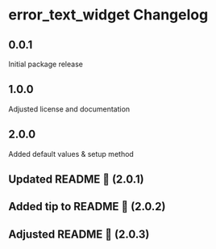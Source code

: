 # error_text_widget Changelog

## 0.0.1

Initial package release

## 1.0.0

Adjusted license and documentation

## 2.0.0

Added default values & setup method

## Updated README 📄 (2.0.1)

## Added tip to README 📄 (2.0.2)

## Adjusted README 📄 (2.0.3)